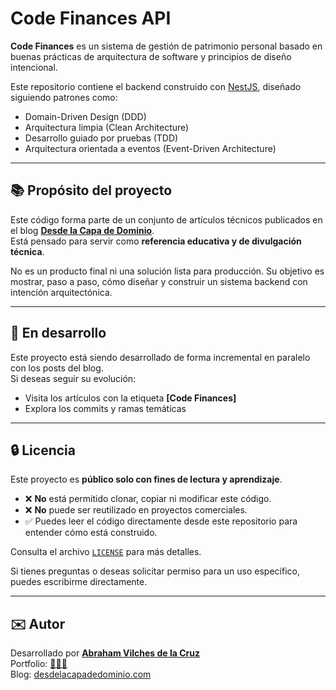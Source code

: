# Code Finances API

**Code Finances** es un sistema de gestión de patrimonio personal basado en buenas prácticas de arquitectura de software y principios de diseño intencional.

Este repositorio contiene el backend construido con [NestJS](https://nestjs.com/), diseñado siguiendo patrones como:

- Domain-Driven Design (DDD)
- Arquitectura limpia (Clean Architecture)
- Desarrollo guiado por pruebas (TDD)
- Arquitectura orientada a eventos (Event-Driven Architecture)

---

## 📚 Propósito del proyecto

Este código forma parte de un conjunto de artículos técnicos publicados en el blog [**Desde la Capa de Dominio**](https://www.dddominio.com/blog).  
Está pensado para servir como **referencia educativa y de divulgación técnica**.

No es un producto final ni una solución lista para producción. Su objetivo es mostrar, paso a paso, cómo diseñar y construir un sistema backend con intención arquitectónica.

---

## 🚧 En desarrollo

Este proyecto está siendo desarrollado de forma incremental en paralelo con los posts del blog.  
Si deseas seguir su evolución:

- Visita los artículos con la etiqueta **[Code Finances]**
- Explora los commits y ramas temáticas

---

## 🔒 Licencia

Este proyecto es **público solo con fines de lectura y aprendizaje**.

- ❌ **No** está permitido clonar, copiar ni modificar este código.
- ❌ **No** puede ser reutilizado en proyectos comerciales.
- ✅ Puedes leer el código directamente desde este repositorio para entender cómo está construido.

Consulta el archivo [`LICENSE`](./LICENSE) para más detalles.

Si tienes preguntas o deseas solicitar permiso para un uso específico, puedes escribirme directamente.

---

## ✉️ Autor

Desarrollado por [**Abraham Vilches de la Cruz**](https://www.linkedin.com/in/abraham-vilches-de-la-cruz-295538175/)  
Portfolio: [🙋🏼‍♂️](https://abrahamvilches.com/)  
Blog: [desdelacapadedominio.com](https://www.dddominio.com/blog)
